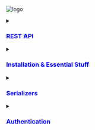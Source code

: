 ![logo](https://soshace.com/wp-content/uploads/2021/01/879-png-3.png)

<details>
<summary><h3 style="color: blue;">REST API</h3></summary>
 
 REST API is  Representational State Transfer Application Programming Interface

 # REST API Have 4 points
  - End point ( last point from the base ulr where an API or service can be accessed)
  - Method ( POST, PUT/PATCH, GET, DELETE)
    
     - POST : POST for creating data --- C
     - PUT : PUT for updating data  --- U
     - GET : GET for retrieving data  --- R
     - DELETE : DELETE for deleting data --- D
       
     <p>Together these four operations make up the basic operations of storage management known as CRUD</p>   
  - Headers
        <p>headers provide additional information about the request or the response.</p>
        
     - Status Code:
        | Status      | Description     |
        | :--------   | :---------------|
        | 200         | ok              |
        | 404         | Page not Found  |
        | 505         | Server Error    |

          
    
    
  - Data
     <p>Which Data we wil send frontend to BackEnd</p>
  

</details>

<details>
<summary><h3 style="color: blue;">Installation & Essential Stuff </h3></summary>

  
## Run 

 - Install Django  REST Framework

```bash
pip install djangorestframework
```
 - Markdown support for the browsable API.
   
```bash
pip install markdown       
```
 - Filtering support
   
```bash
pip install django-filter  
```


 - Go to Settings.py and register the app

```bash
 INSTALLED_APPS = [
    ...
    'rest_framework',
]
```
- Then Create A App 

```bash
django-admin startapp Myapp
```

- register the app
    - It is mandatory to register the app after create App every time 

```bash
 INSTALLED_APPS = [
    ...
    'Myapp',
]
```

- Then Create A Model
  
```bash
from django.db import models

class Service(models.Model):
    name = models.CharField(max_length =30)
    description =models.TextField()
    image = models.ImageField(upload_to='service/images/') 

    def __str__(self) -> str:
        return self.name
```
After Creating a Model Every time we have  makemigrations and migrate and register it in Admin panel  

</details>
<details>
<summary><h3 style="color: blue;">Serializers</h3></summary>

 - Model Data ------Serialization---> JSON
     - JSON -> JavaScript Object Notation
<p>Serializers are used to convert complex data types, such as Django model instances, into Python data types that can be easily rendered into JSON, XML, or other content types.</p>


![serializer](serialzer.webp)


 ## Model Serializer
 
   - we can work with multiple method (GET,POST,PUT/PATCH,DELETE) via ModelSerializer
       - PUT : We can update whole model via put method
       - PATCH : Slide change .

```bash
from rest_framework import serializers
from . import models 

class AppointmentSerializer(serializers.ModelSerializer):
#    patient = serializers.StringRelatedField(many=False)
   class Meta:
        model = models.Appointment
        fields = '__all__'
```

## Views for ModelViewSet

```bash
from django.shortcuts import render
from . import models , serializers
from rest_framework import viewsets

class AppointmentViewSet(viewsets.ModelViewSet):
    queryset = models.Appointment.objects.all()
    serializer_class = serializers.AppointmentSerializer
```

#### Custom Query set in Views.py
```bash
from django.shortcuts import render
from . import models , serializers
from rest_framework import viewsets

class AppointmentViewSet(viewsets.ModelViewSet):
    queryset = models.Appointment.objects.all()
    serializer_class = serializers.AppointmentSerializer

    def get_queryset(self):
        queryset = super().get_queryset() # Sob gula query nilam 6 no line thake 
        patient_id = self.request.query_params.get("patient_id")

        if patient_id:
            queryset = queryset.filter(patient_id=patient_id)
        return queryset
    
    def get_queryset(self):
        queryset = super().get_queryset() # Sob gula query nilam 6 no line thake 
        doctor_id = self.request.query_params.get("doctor_id")

        if doctor_id:
            queryset = queryset.filter(doctor_id=doctor_id)
        return queryset
```

## Urls.py
```bash
from django.urls import path, include
from rest_framework.routers import DefaultRouter
from .views import AppointmentViewSet
router = DefaultRouter() # Our Router
router.register(r'list', AppointmentViewSet) # Antenna Of Router
urlpatterns = [
    path('',include(router.urls))

]
```
#### Handle mupltiple urls for an App
```bash
from django.urls import path, include
from rest_framework.routers import DefaultRouter
from . import views
router = DefaultRouter() # Our Router
router.register(r'list', views.DoctorViewSet) # Antenna Of Router
router.register(r'designation', views.DesignationViewSet)
router.register(r'specialization', views.SpecializationViewSet)
router.register(r'availableTime', views.AvailableTimeViewSet)
router.register(r'review', views.ReviewViewSet)
urlpatterns = [
    path('',include(router.urls))

]
```

</details>

<details>
<summary><h3 style="color: blue;">Authentication</h3></summary>
  <details>
      <summary><h4 style="color: blue;">Registration</h4></summary>
   
  #### Task For Registration Serializer  : 
         
 1. Import User from django contrib auth models
 2. Make a class for registraion and inharit ModelSerializer from serializers
 3. Make a Meta class - (The Meta class is a conventional name for a class inside another 
             class that is used to hold metadata or configuration options.)
 4. In Meta Class we will Work with User models and take the field that we need . In User 
          modele there is no field for confirm Password that the reason we have to build it vai 
          serializers.CharFirld
 5. We have to save the info to database that why we have call the save funtion . Grap all the value from the field vai validated_data insted of cleaned_data in form class we use validated_data for  serializer
 6. Now we have to compaire the password and Confirm Password is they equal or not . if not then raise the error
 7. we have to filter the email and have to ensure that this is not exists in our database
 8. Then  We have to update the User and set the pass and by delault the creating account will be is_active false we set it trure via email and finally seve the acount and retun account

    #### Code :

```bash
from rest_framework import serializers
from django.contrib.auth.models import User


class RegistrationSerializer(serializers.ModelSerializer):
    confirm_password = serializers.CharField(required = True)
    class Meta:
        model = User
        fields = ['username','first_name','last_name','email','password','confirm_password']

    def save(self):
        username = self.validated_data['username']
        first_name = self.validated_data['first_name']
        last_name = self.validated_data['last_name']
        password = self.validated_data['password']
        password2 = self.validated_data['confirm_password']
        email = self.validated_data['email']

        if password!=password2:
            raise serializers.ValidationError({"error":"Password Does not Match "})
        if User.objects.filter(email=email).exists():
            raise serializers.ValidationError({"error":"Email Already Exist  "})
        
        account = User(username= username,email=email,first_name=first_name,last_name=last_name)
        print(account)
        account.set_password(password)
        account.is_active= False
        account.save()
        return account
```
   <h3> Views </h3>
        
   #### Task For Registration View   :  
     
  1. We will use  APIView for our Registration view class Just because we will play with Post reques not any kind of request . We also can use ModelviewSet for simplicity we will use APIview
  2. Then we need the Serilizer calss there we will inharit all the field from serializer
  3. We are paly with Post so we need to implement post function
  4. we need to to grap all the data from serializer calas via data.request and store it Serializer variable
  5. if siralizer Variable is currect all info for post request then we have to save the siralizer in data base and we will store it another variable that can be user
  6. We will genarate Token an Uid and make a confirmation mail via token and uid64 after endpoint we will use it active/{uid}/{token}
  7. Then we will work with sending email the is prity simple . we need to crate a app via 2 step vaifications and get the password for email and set it in .evn we need email body ,email that get the value from EmailMultiAlternatives function and this function take 3 parameter and attach alternative and finally send the email to activate the account
  8. if all is ok and send a ok response and if error then send and error Respose

  #### Code :

```bash
from .serializers import RegistrationSerializer
from rest_framework.views import APIView
from rest_framework.response import Response
from django.contrib.auth.tokens import default_token_generator
from django.utils.http import urlsafe_base64_encode,urlsafe_base64_decode
from django.utils.encoding import force_bytes
from django.contrib.auth.models import User
from django.contrib.auth import authenticate,login,logout
from rest_framework.authtoken.models import Token
# For sending Email

from django.core.mail import EmailMultiAlternatives
from django.template.loader import render_to_string


class UserRegistrationApiView(APIView):
    serializer_class  = RegistrationSerializer
    

    def post(self,request):
        serializer = self.serializer_class(data=request.data)

        if serializer.is_valid():
            user = serializer.save()
            print(user)
            token = default_token_generator.make_token(user)

            print('Token: ' ,token)
            uid = urlsafe_base64_encode(force_bytes(user.pk))
            print("Uid : ", uid)
            confirm_link = f"http://127.0.0.1:8000/patient/active/{uid}/{token}"
            email_subject = "Confirm Your Email"
            email_body = render_to_string('confirmEmail.html',{"ConfirmLink" : confirm_link})
            email = EmailMultiAlternatives(email_subject,'',to=[user.email])
            email.attach_alternative(email_body,'text/html')
            email.send()
            return Response('Check Your Mail for Confirmation')
      
        return Response(serializer.errors)
```
 
 
  

   </details>
 
  

</details>

